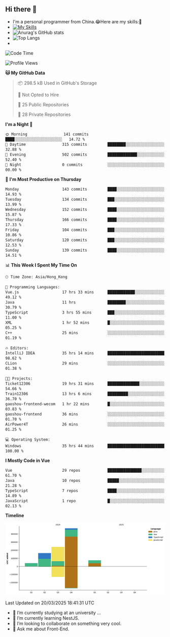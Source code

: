 ## Hi there 👋
- I'm a personal programmer from China.😂Here are my skills:🤔
- [![My Skills](https://skillicons.dev/icons?i=js,html,css,vue,typescript,java,golang)](https://skillicons.dev)
- ![Anurag's GitHub stats](https://github-readme-stats.vercel.app/api?username=FluffyChi-Xing&count_private=true&show_icons=true&theme=radical)
- ![Top Langs](https://github-readme-stats.vercel.app/api/top-langs/?username=FluffyChi-Xing)
- <!--START_SECTION:waka-->
![Code Time](http://img.shields.io/badge/Code%20Time-1%2C217%20hrs%2050%20mins-blue)

![Profile Views](http://img.shields.io/badge/Profile%20Views-1-blue)

**🐱 My GitHub Data** 

> 📦 298.5 kB Used in GitHub's Storage 
 > 
> 🚫 Not Opted to Hire
 > 
> 📜 25 Public Repositories 
 > 
> 🔑 28 Private Repositories 
 > 
**I'm a Night 🦉** 

```text
🌞 Morning                141 commits         ████░░░░░░░░░░░░░░░░░░░░░   14.72 % 
🌆 Daytime                315 commits         ████████░░░░░░░░░░░░░░░░░   32.88 % 
🌃 Evening                502 commits         █████████████░░░░░░░░░░░░   52.40 % 
🌙 Night                  0 commits           ░░░░░░░░░░░░░░░░░░░░░░░░░   00.00 % 
```
📅 **I'm Most Productive on Thursday** 

```text
Monday                   143 commits         ████░░░░░░░░░░░░░░░░░░░░░   14.93 % 
Tuesday                  134 commits         ███░░░░░░░░░░░░░░░░░░░░░░   13.99 % 
Wednesday                152 commits         ████░░░░░░░░░░░░░░░░░░░░░   15.87 % 
Thursday                 166 commits         ████░░░░░░░░░░░░░░░░░░░░░   17.33 % 
Friday                   104 commits         ███░░░░░░░░░░░░░░░░░░░░░░   10.86 % 
Saturday                 120 commits         ███░░░░░░░░░░░░░░░░░░░░░░   12.53 % 
Sunday                   139 commits         ████░░░░░░░░░░░░░░░░░░░░░   14.51 % 
```


📊 **This Week I Spent My Time On** 

```text
🕑︎ Time Zone: Asia/Hong_Kong

💬 Programming Languages: 
Vue.js                   17 hrs 33 mins      ████████████░░░░░░░░░░░░░   49.12 % 
Java                     11 hrs              ████████░░░░░░░░░░░░░░░░░   30.79 % 
TypeScript               3 hrs 55 mins       ███░░░░░░░░░░░░░░░░░░░░░░   11.00 % 
XML                      1 hr 52 mins        █░░░░░░░░░░░░░░░░░░░░░░░░   05.25 % 
C++                      25 mins             ░░░░░░░░░░░░░░░░░░░░░░░░░   01.19 % 

🔥 Editors: 
IntelliJ IDEA            35 hrs 14 mins      █████████████████████████   98.62 % 
CLion                    29 mins             ░░░░░░░░░░░░░░░░░░░░░░░░░   01.38 % 

🐱‍💻 Projects: 
Ticket12306              19 hrs 31 mins      ██████████████░░░░░░░░░░░   54.66 % 
Train12306               13 hrs 6 mins       █████████░░░░░░░░░░░░░░░░   36.70 % 
gaoshou-frontend-wecom   1 hr 22 mins        █░░░░░░░░░░░░░░░░░░░░░░░░   03.83 % 
gaoshou-frontend         36 mins             ░░░░░░░░░░░░░░░░░░░░░░░░░   01.70 % 
AirPower4T               26 mins             ░░░░░░░░░░░░░░░░░░░░░░░░░   01.25 % 

💻 Operating System: 
Windows                  35 hrs 44 mins      █████████████████████████   100.00 % 
```

**I Mostly Code in Vue** 

```text
Vue                      29 repos            ███████████████░░░░░░░░░░   61.70 % 
Java                     10 repos            █████░░░░░░░░░░░░░░░░░░░░   21.28 % 
TypeScript               7 repos             ████░░░░░░░░░░░░░░░░░░░░░   14.89 % 
JavaScript               1 repo              █░░░░░░░░░░░░░░░░░░░░░░░░   02.13 % 
```



**Timeline**

![Lines of Code chart](https://raw.githubusercontent.com/FluffyChi-Xing/FluffyChi-Xing/main/assets/bar_graph.png)


 Last Updated on 20/03/2025 18:41:31 UTC
<!--END_SECTION:waka-->
- 🔭 I’m currently studying at an university ...
- 🌱 I’m currently learning NestJS.
- 👯 I’m looking to collaborate on something very cool.
- 💬 Ask me about Front-End.
